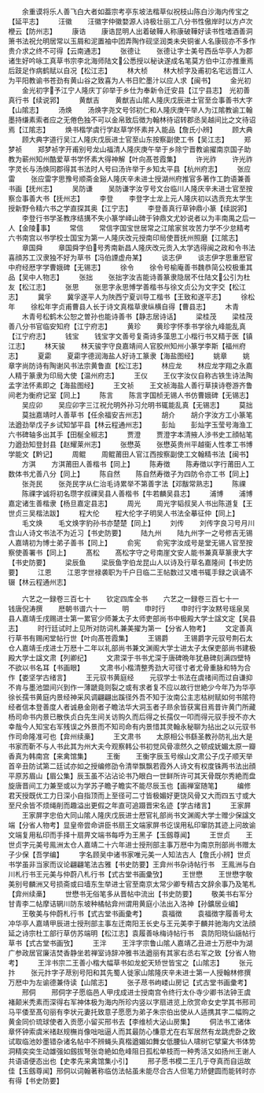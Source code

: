 <!-- { "loadSidebar": true } -->
　　余重谟将乐人善飞白大者如葢宗考亭东坡法楷草似祝枝山陈白沙海内传宝之【延平志】
　　汪徽
　　汪徽字仲徽婺源人诗极壮丽工八分书性傲岸时以方卢次楩云【防州志】
　　康诰
　　康诰昆明人出着破鞾人称康破鞾好读书性嗜酒善洞箫书法祝允明居常以玉屑和泥置袖中团弄陶作砚坚润类未央铜雀人名康砚亦不多作贵介求之终不可得【云南通志】
　　张德让
　　张德让字士美号西岳华亭人为郡诸生好吟咏工真草书宗李北海师陆文公悉授以秘诀遂成名笔莫方伯中江亦推重焉后跂足作病鹤赋以自况【松江志】
　　林大桢
　　林大桢字及甫初名宅远晋江人为平阳教谕书苍劲有黄山谷之致喜为人书日贮墨汁以应人求【闽书】
　　金光初
　　金光初字予江宁人隆庆丁卯举于乡仕为奉新令迁安县【江宁县志】　光初善真行书【续说郛】
　　黄猷吉
　　黄猷吉山隂人隆庆戊辰进士官至佥事善书大字【山隂志】
　　汤焕
　　汤焕字尧文号邻初仁和人隆庆庚午举人为江隂教谕工翰墨持缣素索者应之无倦色独不可以金帛致后徴为翰林待诏转郡丞吴越间比之文待诏焉【江隂志】
　　焕书楷学虞行学赵草学怀素并入能品【詹氏小辨】
　　顾大典
　　顾大典字道行吴江人隆庆戊辰进士官至山东按察副使工书【吴江志】
　　郑梦祯
　　郑梦祯字开甫别号龙山福清人隆庆庚午举于乡除宁晋教谕擢南京国子助教为蕲州知州酷爱草书学怀素大得神解【叶向髙苍霞集】
　　许光祚
　　许光祚字灵长与汤焕同郡得其书法时人号曰汤许举于乡知太平县【杭州府志】
　　张应雷
　　张应雷字思豫号顺斋金谿人隆庆辛未进士授湖州府推官多著作工韵语兼善书画【抚州志】
　　吴防谦
　　吴防谦字汝亨号文台临川人隆庆辛未进士官至按察佥事善大书【抚州志】
　　李登
　　李登字士龙上元人隆庆初以选贡充太学生授新野令精六书之学直探其奥【江宁志】
　　李登善真行草钟鼎小篆【续説郛】
　　李登行书学圣教序结搆不失小篆学峄山碑于钟鼎文尤妙说者以为丰南禺之后一人【金陵事】
　　常信
　　常信字国宝世居常之江隂家贫攻苦力学不少怠精考六书南宫以书学校士国宝为第一人隆庆改元授南印局使晋抚州照磨【江隂志】
　　章国舜
　　章国舜字伯号秀南新昌人隆庆改元贡入太学选得闽之政和令书法喜顔苏工汉隶独不好为草书【冯伯諲虚舟某】
　　谈志伊
　　谈志伊字思重厯官中府经厯字学曹娥碑【无锡志】
　　徐令
　　徐令号榆庵善书魏恭简公校极重其品【吴中人物志】
　　张拙
　　张拙字汝吉能诗善篆隶隐居不仕陆文公引为杜友【松江志】
　　张思
　　张思字永思愽学善楷书与徐文贞公为文字交【松江志】
　　冀孚
　　冀孚遂平人为陜西宁夏训导工楷书【王致和遂平志】
　　徐松年
　　徐松年字贞甫曹县人长于诗文真楷草隶纵横自得【曹县志】
　　木青
　　木青号松鹤木公恕之曽孙也能诗善书【静志居诗话】
　　梁桂茂
　　梁桂茂善八分书官临安知府【江宁府志】
　　黄珍
　　黄珍字怀季书学徐九峰能乱真【江宁府志】
　　钱宝
　　钱宝字文善号复斋诗多藻思工小楷行书又精于医【镇江志】
　　林天骏
　　林天骏字守良嘉靖间人官胶州知州小篆学李斯【福州府志】
　　夏霦
　　夏霦字德润海盐人好诗工篆隶【海盐图经】
　　姚章
　　姚章字尚防诗有陶谢风书法宗黄鲁直【松江志】
　　林应龙
　　林应龙字翔之永嘉人精于篆隶为印局大使【温州府志】
　　王仪
　　王仪字汝仪自称古铁生诗法陶孟字法怀素即之【海盐图经】
　　王文祯
　　王文祯海盐人善行草挟诗卷游齐鲁间老为衡府记室【同上】
　　陈言
　　陈言字国桢无锡人书仿曹娥碑【无锡志】
　　吴应卯
　　吴应卯字三江祝允明外孙习允明书辄能乱真【无锡志】
　　莫拙
　　莫拙嘉靖时人善草书【任余福安吉州志】
　　胡介
　　胡介字汝方工小篆笔法遒劲举戊子乡试知邹平县【林云程通州志】
　　彭灿
　　彭灿字玉莹号海渔工六书碑轴多出其手【田梴全椒志】
　　贾澄
　　贾澄字本清掖人渉书史工顔帖笔力遒劲知登封县【赵耀莱州志】
　　张懋英
　　张懋英贵州平越衞人性孝工书博学能文【黔记】
　　周鲲
　　周鲲莆田人官江西按察副使工文翰精书法【闽书】
　　方淇
　　方淇莆田人善楷书【同上】
　　陈寿徴
　　陈寿徴以字行莆田人工数体书尤善八分【同上】
　　陈自然
　　陈自然寿徴子为四防令亦工书【同上】
　　张尧民
　　张尧民字从仁治毛诗累举不第善字法【邓黻常熟志】
　　陈祼
　　陈祼字诚将初名瓒字叔祼吴县人善楷书【牛若麟吴县志】
　　浦博
　　浦博嘉定诸生善楷隶【杨旦嘉定县志】
　　周光
　　周光字韬叔吴人书出陈道复【王世贞三吴楷法跋】
　　程大伦
　　程大伦字子明吴人书法全摹征仲【同上】
　　毛文焕
　　毛文焕字豹孙书亦楚楚【同上】
　　刘传
　　刘传字良习号月川含山人诗文书法不为近习【书史防要】
　　陆九州
　　陆九州字一之号修吉无锡人嘉靖初为博士弟子善书【同上】
　　俞宪
　　俞宪字汝成号是堂无锡人官至按察使善署书【同上】
　　髙松
　　髙松字守之号南崖文安人能书兼真草篆隶大字【书史防要】
　　梁辰鱼
　　梁辰鱼字伯龙昆山人以诗及行草名嘉隆间【书史防要】
　　江恩
　　江恩字世禄袭职为千户日临二王帖数过又嗜书辄手録之讽诵不辍【林云程通州志】

　　六艺之一録卷三百七十
　　钦定四库全书
　　六艺之一録卷三百七十一　　钱唐倪涛撰
　　厯朝书谱六十一
　　明
　　申时行
　　申时行字汝黙号瑶泉吴县人嘉靖壬戌赐进士第一累官少师兼太子太师吏部尚书中极殿大学士諡文定【吴县志】
　　时行廷试时上见所对防词札兼美擢为第一【分省人物考】
　　文定善真行草书有赐闲堂帖行世【叶向髙苍霞集】
　　王锡爵
　　王锡爵字元驭号荆石太仓人嘉靖壬戌进士万厯十二年以礼部尚书兼文渊阁大学士进太子太保吏部尚书建极殿大学士諡文肃【列卿纪】
　　文肃深于书书尤深于唐碑晩年犹悬碑刻满四壁特不欲以书名耳【书画眼】
　　文肃书小楷清整秀劲大可径寸者尤骨重脉和特为合作【娄坚学古绪言】
　　王元驭书黄庭经
　　元驭学士书法在虞禇间而过自谦抑不肯与墨池盟间兴到作一薄蹏竟则裂之或有求者复不应以故行世絶少今年乃为华亭徐长孺书黄庭内景经神采风调翩翩出蹊径外吾不知于汝南公主志枯树赋如何书隂符经者信本登善度人者诚悬金刚者子瞻法华大洞玉者子昻余皆获寓目焉昔许黄门所藏杨司命书内景已散佚贞白先生间关访购久而后得之长孺仅一叩而得元驭手授不亦大幸哉今人知宝右军残误之外景而不知司命有内景惜其灵翰永秘聊为拈出之以元驭书作司命隆准可也【弇州续槀】
　　王文肃书
　　太原相公书繇圣教孙防礼出大是书家而靳不与人书此其为州大夫今观察韩公书初觉风骨凛然久之顿成妩媚太原一瓣香真为韩南宫【来禽馆集】
　　王衡
　　王衡字辰玉号缑山文肃公子戊子顺天举首辛丑防试第二廷试亦如之授编修劭令清举飘飘若霞外人诗文有权度铢两书法出顔平原苏眉山【眉公集】辰玉虽不沾沾论书乃眼白一世鲜所许可其天骨既尔秀絶而盘旋唐晋间工力兼至或以为学苏子瞻子瞻实不能尽辰玉也【画禅室随笔】
　　编修君天授既优工力日深小自指顶而上至径可二寸皆极媚好更饶风骨又大而四五寸或大至尺余皆不烦绳削而趣溢出更假之年直可追蹑晋宋名迹【学古绪言】
　　王家屛
　　王家屏字忠伯大同山隂人隆庆戊辰进士厯官礼部尚书文渊阁大学士赠少保諡文端【分省人物考】显皇帝尝命讲臣书扇王文端家屏书讫误用私印窜防其迹上问故谕文端复用私印而手择十扇畀文端书每呼为王黑子【玉劔尊闻】
　　王世贞
　　王世贞字元美号鳯洲太仓人嘉靖二十六年进士授刑部主事万厯中为南京刑部尚书赠太子少保【吾学编】
　　字名顾吴中诸书家唯元美一人知法古人【詹氏小辨】世贞书学虽非当家而议论翩翩笔法古雅【书史防要】王弇州书杂诗帖行书　王鳯洲与白川札行书王元美与仲蔚八札行书【式古堂书画彚攷】
　　王世懋
　　王世懋字敬美别号麟洲又号损斋或曰墙东生举进士官至南京太常少卿专精古文辞余事乃及笔札【弇州续槀】
　　世懋书无俗笔多从晋帖中流出【书史防要】
　　敬美书右军分甘青李二帖摩诘辋川防东坡种橘帖弇州谓用黄庭小法出入洛神【孙鑛居业编】
　　王敬美与仲蔚札行书【式古堂书画彚考】
　　袁福徴
　　袁福徴字履善号太冲华亭人嘉靖甲辰进士授刑部主事左迁南阳王长史与王元美李于麟并驰海内文法顔延之诗宗杜工部行草仿苏端明【松江志】袁履善咏梅诗帖行书　袁防阳晓仙謡帖行草书【式古堂书画攷】
　　王泮
　　王泮字宗鲁山隂人嘉靖乙丑进士万厯中为湖广参政居官廉洁焚香静坐若禅室诗辞冲雅书法遒丽有其家右丞右军之致【分省人物考】
　　王泮书宗二王善小楷大幅草书如龙蛇天矫世皆宝之【山隂志】
　　张元抃
　　张元抃字子荩别号阳和其先蜀人徙家山隂隆庆辛未进士第一人授翰林修撰万厯中为左谕德兼侍读【山隂志】
　　张子荩书岣嵝山房记【式古堂书画彚考】
　　邢侗
　　邢侗字子愿临邑人甲戌成进士授南宫令终行太仆寺少卿书法钟王虞褚颠米秃素而深得右军神体极为海内所珍内竖以字扇进览上欣赏命女史学其书邢司马平倭至髙句丽有李状元妻托致意子愿愿为弟子朱宗伯出使从人适携其字二幅购之黄金同价琉球使者入贡愿小留买邢书去【李维桢大泌山房集】
　　侗法书工诸体章怀钟索虞米禇赵规橅肖像咄咄逼人而其最防心慊意尤在右军居然有龙跳虎卧之致试取临池妙墨错杂诸名帖中不辨蝇头真楷遒媚如舞女低腰仙人啸树它擘窠大书体势洞精奕奕生动雄强如劔拔弩张竒絶如危峰阻日孤松单枝而一种秀活又如扬州王谢人共语语便态出也【史孝先来禽馆集小引】
　　邢子愿书模二王几于夺真而自运故佳【玉劔尊闻】邢侗以词翰著称临仿法帖虽未能尽合古人但笔力矫健圆而能转时亦有得【书史防要】
